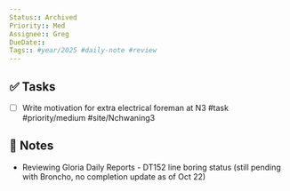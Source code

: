 ```yaml
---
Status:: Archived
Priority:: Med
Assignee:: Greg
DueDate::
Tags:: #year/2025 #daily-note #review
---
```


## ✅ Tasks
- [ ] Write motivation for extra electrical foreman at N3 #task #priority/medium #site/Nchwaning3

## 📝 Notes
- Reviewing Gloria Daily Reports - DT152 line boring status (still pending with Broncho, no completion update as of Oct 22)